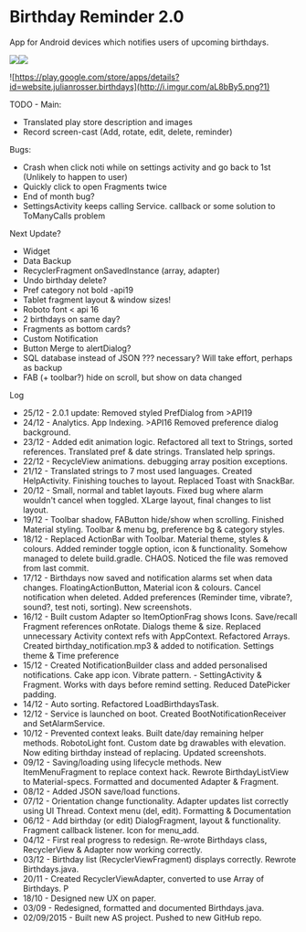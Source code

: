 # Birthday Reminder 2.0
App for Android devices which notifies users of upcoming birthdays.

![](http://julianrosser.website/images/app_screenshots/birthday180.png)![](http://julianrosser.website/images/app_screenshots/birthday184.png)

![https://play.google.com/store/apps/details?id=website.julianrosser.birthdays](http://i.imgur.com/aL8bBy5.png?1)

TODO - Main:

- Translated play store description and images
- Record screen-cast (Add, rotate, edit, delete, reminder)

Bugs:
- Crash when click noti while on settings activity and go back to 1st (Unlikely to happen to user)
- Quickly click to open Fragments twice
- End of month bug?
- SettingsActivity keeps calling Service. callback or some solution to ToManyCalls problem

Next Update?
- Widget
- Data Backup
- RecyclerFragment onSavedInstance (array, adapter)
- Undo birthday delete?
- Pref category not bold -api19
- Tablet fragment layout & window sizes!
- Roboto font < api 16
- 2 birthdays on same day?
- Fragments as bottom cards?
- Custom Notification
- Button Merge to alertDialog?
- SQL database instead of JSON ??? necessary? Will take effort, perhaps as backup
- FAB (+ toolbar?) hide on scroll, but show on data changed


Log
- 25/12 - 2.0.1 update: Removed styled PrefDialog from >API19
- 24/12 - Analytics. App Indexing. >API16 Removed preference dialog background.
- 23/12 - Added edit animation logic. Refactored all text to Strings, sorted references. Translated pref & date strings. Translated help springs.
- 22/12 - RecycleView animations. debugging array position exceptions.
- 21/12 - Translated strings to 7 most used languages. Created HelpActivity. Finishing touches to layout. Replaced Toast with SnackBar.
- 20/12 - Small, normal and tablet layouts. Fixed bug where alarm wouldn't cancel when toggled. XLarge layout, final changes to list layout.
- 19/12 - Toolbar shadow, FAButton hide/show when scrolling. Finished Material styling. Toolbar & menu bg, preference bg & category styles.
- 18/12 - Replaced ActionBar with Toolbar. Material theme, styles & colours. Added reminder toggle option, icon & functionality.
          Somehow managed to delete build.gradle. CHAOS. Noticed the file was removed from last commit.
- 17/12 - Birthdays now saved and notification alarms set when data changes. FloatingActionButton, Material icon & colours.
          Cancel notification when deleted. Added preferences (Reminder time, vibrate?, sound?, test noti, sorting). New screenshots.
- 16/12 - Built custom Adapter so ItemOptionFrag shows Icons. Save/recall Fragment references onRotate.
          Dialogs theme & size. Replaced unnecessary Activity context refs with AppContext. Refactored Arrays.
          Created birthday_notification.mp3 & added to notification. Settings theme & Time preference
- 15/12 - Created NotificationBuilder class and added personalised notifications. Cake app icon. Vibrate pattern.
        - SettingActivity & Fragment. Works with days before remind setting. Reduced DatePicker padding.
- 14/12 - Auto sorting. Refactored LoadBirthdaysTask.
- 12/12 - Service is launched on boot. Created BootNotificationReceiver and SetAlarmService.
- 10/12 - Prevented context leaks. Built date/day remaining helper methods. RobotoLight font.
Custom date bg drawables with elevation. Now editing birthday instead of replacing. Updated screenshots.
- 09/12 - Saving/loading using lifecycle methods. New ItemMenuFragment to replace context hack. Rewrote BirthdayListView
          to Material-specs. Formatted and documented Adapter & Fragment.
- 08/12 - Added JSON save/load functions.
- 07/12 - Orientation change functionality. Adapter updates list correctly using UI Thread. Context menu (del, edit). Formatting & Documentation
- 06/12 - Add birthday (or edit) DialogFragment, layout & functionality. Fragment callback listener. Icon for menu_add.
- 04/12 - First real progress to redesign. Re-wrote Birthdays class, RecyclerView & Adapter now working correctly.
- 03/12 - Birthday list (RecyclerViewFragment) displays correctly. Rewrote Birthdays.java.
- 20/11 - Created RecyclerViewAdapter, converted to use Array of Birthdays. P
- 18/10 - Designed new UX on paper.
- 03/09 - Redesigned, formatted and documented Birthdays.java.
- 02/09/2015 - Built new AS project. Pushed to new GitHub repo.

